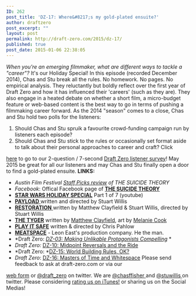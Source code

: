 ```yaml
---
ID: 262
post_title: 'DZ-17: Where&#8217;s my gold-plated ensuite?'
author: draftzero
post_excerpt: ""
layout: post
permalink: http://draft-zero.com/2015/dz-17/
published: true
post_date: 2015-01-06 22:38:05
---
```

*When you're an emerging filmmaker, what are different ways to tackle a "career"?* It's our Holiday Special! In this episode (recorded December 2014), Chas and Stu break all the rules. No homework. No pages. No empirical analysis. They reluctantly but boldly reflect over the first year of Draft Zero and how it has influenced their 'careers' (such as they are). They also engage in a heated debate on whether a short film, a micro-budget feature or web-based content is the best way to go in terms of pushing a filmmaking career forward. As the 2014 "season" comes to a close, Chas and Stu hold two polls for the listeners: 
1.  Should Chas and Stu spruik a favourite crowd-funding campaign run by listeners each episode?
2.  Should Chas and Stu stick to the rules or occasionally set format aside to talk about their personal approaches to career and craft? Click 

[here][1] to go to our 2-question / 7-second [Draft Zero listener survey][1]! May 2015 be great for all our listeners and may Chas and Stu finally open a door to find a gold-plated ensuite. **LINKS:** 
*   *Austin Film Festival [Staff Picks review][2] of THE SUICIDE THEORY*
*   *Facebook*: Offical Facebook page of **[THE SUICIDE THEORY][3]**
*   **<a href="https://www.youtube.com/watch?v=6c3B18gAJyc" target="_blank">STAR WARS HOLIDAY SPECIAL</a>** Part 1 of 7 (youtube)
*   [**PAYLOAD** ][4]written and directed by Stuart Willis
*   <a href="https://www.facebook.com/RestorationTheSeries?" target="_blank"><strong>RESTORATION</strong> </a>written by Matthew Clayfield & Stuart Willis, directed by Stuart Willis
*   <a href="http://tygercomic.tumblr.com" target="_blank"><strong>THE TYGER</strong></a> written by <a href="http://www.matthewclayfield.com" target="_blank">Matthew Clayfield</a>, art by <a href="http://melaniecook.com" target="_blank">Melanie Cook</a>
*   **<a href="http://www.playitsafemovie.com" target="_blank">PLAY IT SAFE</a>** written & directed by Chris Pahlow
*   <a href="http://www.meatspace.com.au" target="_blank"><strong>MEATSPACE</strong></a> - Leon East's production company. He the man.
*   *Draft Zero: *[DZ-03: Making Unlikable Protagonists Compelling][5]* *
*   *Draft Zero:* [DZ-10: Midpoint Reversals and the Ride][6]
*   *Draft Zero: *[DZ-15: World Building Rules, OK?][7]
*   *Draft Zero*: <a href="http://draft-zero.com/2014/dz-16/" target="_blank">DZ-16: Masters of Time and Whitespace</a> Please send feedback to ask at draft-zero.com or via our 

<a href="http://draft-zero.com/feedback/" target="_blank">web form</a> or <a href="https://twitter.com/draft_zero" target="_blank">@draft_zero</a> on twitter. We are <a href="http://www.twitter.com/chasffisher" target="_blank">@chasffisher </a>and <a href="http://www.twitter.com/stuwillis" target="_blank">@stuwillis </a>on twitter. Please considering [rating us on iTunes!][8] or sharing us on the Social Medias!

 [1]: https://www.surveymonkey.com/s/39BCTWX
 [2]: https://www.austinfilmfestival.com/news/staffpx-suicide-theory/
 [3]: https://www.facebook.com/TheSuicideTheoryFilm
 [4]: http://www.payloadfilm.com/
 [5]: http://draft-zero.com/2014/dz-03/
 [6]: http://draft-zero.com/2014/dz-10/
 [7]: http://draft-zero.com/2014/dz-15/
 [8]: https://itunes.apple.com/au/podcast/draft-zero-screenwriting-podcast/id847126598?mt=2&ls=1